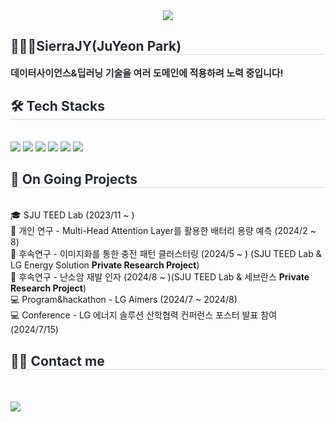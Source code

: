 <div align="center">
    <img src="https://capsule-render.vercel.app/api?type=waving&color=gradient&height=180&text=SierraJY's%20Projects&animation=&fontColor=ffffff&fontSize=60" />
</div>
<div style="text-align: left;"> 
    <h2 style="border-bottom: 1px solid #d8dee4; color: #282d33;">🙋🏻‍♂️SierraJY(JuYeon Park)</h2>  
    <div style="font-weight: 700; font-size: 15px; text-align: left; color: #282d33;"> 
        데이터사이언스&딥러닝 기술을 여러 도메인에 적용하려 노력 중입니다! 
    </div> 
</div>
<div style="text-align: left;">
    <h2 style="border-bottom: 1px solid #d8dee4; color: #282d33;"> 🛠️ Tech Stacks </h2> <br> 
    <div style="margin: ; text-align: left;">
        <img src="https://img.shields.io/badge/PyTorch-EE4C2C?style=flat&logo=PyTorch&logoColor=white">
        <img src="https://img.shields.io/badge/Python-3776AB?style=flat&logo=Python&logoColor=white">
        <img src="https://img.shields.io/badge/C-A8B9CC?style=flat&logo=C&logoColor=white">
        <img src="https://img.shields.io/badge/Git-F05032?style=flat&logo=Git&logoColor=white">
        <img src="https://img.shields.io/badge/Github-181717?style=flat&logo=Github&logoColor=white">
        <img src="https://img.shields.io/badge/Notion-000000?style=flat&logo=Notion&logoColor=white">
    </div>
</div>
<h2 style="border-bottom: 1px solid #d8dee4; color: #282d33;"> 📌 On Going Projects </h2> <br> 
<div style="margin: ; text-align: left;">
    🎓 SJU TEED Lab (2023/11 ~ ) <br>
    🔋 개인 연구 - Multi-Head Attention Layer를 활용한 배터리 용량 예측 (2024/2 ~ 8) <br>
    🔋 후속연구 - 이미지화를 통한 충전 패턴 클러스터링 (2024/5 ~ ) (SJU TEED Lab & LG Energy Solution <b>Private Research Project</b>)<br> 
    🏥 후속연구 - 난소암 재발 인자 (2024/8 ~ )(SJU TEED Lab & 세브란스 <b>Private Research Project</b>)<br>
    💻 Program&hackathon - LG Aimers (2024/7 ~ 2024/8)<br>
    💻 Conference - LG 에너지 솔루션 산학협력 컨퍼런스 포스터 발표 참여 (2024/7/15)
</div>

<div style="text-align: left;">
    <h2 style="border-bottom: 1px solid #d8dee4; color: #282d33;"> 🧑‍💻 Contact me </h2> <br> 
    <div style="text-align: left;">  </div>  <br> 
    <div style="text-align: left;"> <a href="https://hits.seeyoufarm.com"> <img src="https://hits.seeyoufarm.com/api/count/incr/badge.svg?url=https%3A%2F%2Fgithub.com%2FSierraJY%2F&count_bg=%23000000&title_bg=%23000000&icon=github.svg&icon_color=%23FFFFFF&title=GitHub&edge_flat=false"/></a>
       </div> 
    </div>
    
